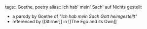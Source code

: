 tags:: Goethe, poetry
alias:: Ich hab' mein' Sach' auf Nichts gestellt

- a parody by Goethe of *"Ich hab mein Sach Gott heimgestellt"*
- referenced by [[Stirner]] in [[The Ego and its Own]]